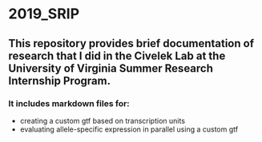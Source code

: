 # 2019_SRIP
## This repository provides brief documentation of research that I did in the Civelek Lab at the University of Virginia Summer Research Internship Program.
### It includes markdown files for:
- creating a custom gtf based on transcription units
- evaluating allele-specific expression in parallel using a custom gtf
